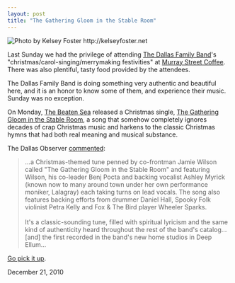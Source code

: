 ```yaml
---
layout: post
title: "The Gathering Gloom in the Stable Room"
---
```


<img src="http://danielsjourney.com/files/MG_9765.jpg" title="Photo by Kelsey Foster http://kelseyfoster.net">

Last Sunday we had the privilege of attending [The Dallas Family Band](http://dallasfamilyband.com/)'s "christmas/carol-singing/merrymaking festivities" at [Murray Street Coffee](http://murraystreetcoffee.com/). There was also plentiful, tasty food provided by the attendees.

The Dallas Family Band is doing something very authentic and beautiful here, and it is an honor to know some of them, and experience their music. Sunday was no exception. 

On Monday, [The Beaten Sea](http://thebeatensea.com/) released a Christmas single, [The Gathering Gloom in the Stable Room](http://purchase.thebeatensea.com/track/the-gathering-gloom-in-the-stable-room), a song that somehow completely ignores decades of crap Christmas music and harkens to the classic Christmas hymns that had both real meaning and musical substance. 

The Dallas Observer [commented](http://blogs.dallasobserver.com/dc9/2010/12/bonus_mp3_the_beaten_sea_--_th.php):

<blockquote>...a Christmas-themed tune penned by co-frontman Jamie Wilson called "The Gathering Gloom in the Stable Room" and featuring Wilson, his co-leader Benj Pocta and backing vocalist Ashley Myrick (known now to many around town under her own performance moniker, Lalagray) each taking turns on lead vocals. The song also features backing efforts from drummer Daniel Hall, Spooky Folk violinist Petra Kelly and Fox &amp; The Bird player Wheeler Sparks.<br><br>It's a classic-sounding tune, filled with spiritual lyricism and the same kind of authenticity heard throughout the rest of the band's catalog...[and] the first recorded in the band's new home studios in Deep Ellum...</blockquote>

[Go pick it up](http://purchase.thebeatensea.com/track/the-gathering-gloom-in-the-stable-room).

<p class="date">December 21, 2010</p>